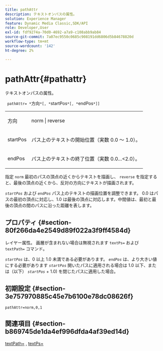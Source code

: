 ```yaml
---
title: pathAttr
description: テキストオンパスの属性。
solution: Experience Manager
feature: Dynamic Media Classic,SDK/API
role: Developer,User
exl-id: fdf9274a-70d0-4692-a7a9-c108abb9ab84
source-git-commit: 7a07ec9550c0685c908191dd6806d5b84678820d
workflow-type: tm+mt
source-wordcount: '142'
ht-degree: 2%

---
```


# pathAttr{#pathattr}

テキストオンパスの属性。

` pathAttr= *`方向`*[, *`startPos`*[, *`endPos`*]]`

<table id="simpletable_EC76095316AF4F07B1DDCC0D72B814CF"> 
 <tr class="strow"> 
  <td class="stentry"> <p> <span class="varname"> 方向 </span> </p> </td> 
  <td class="stentry"> <p> <span class="codeph"> norm </span> | <span class="codeph"> reverse </span> </p> </td> 
 </tr> 
 <tr class="strow"> 
  <td class="stentry"> <p> <span class="varname"> startPos </span> </p> </td> 
  <td class="stentry"> <p>パス上のテキストの開始位置（実数 0.0 ～ 1.0）。 </p> </td> 
 </tr> 
 <tr class="strow"> 
  <td class="stentry"> <p> <span class="varname"> endPos </span> </p> </td> 
  <td class="stentry"> <p>パス上のテキストの終了位置（実数 0.0...&lt;2.0）。 </p> </td> 
 </tr> 
</table>

指定 `norm` 最初のパスの頂点の近くからテキストを描画し、 `reverse` を指定すると、最後の頂点の近くから、反対の方向にテキストが描画されます。

*`startPos`* および *`endPos`* パス上のテキストの描画位置を調整できます。 0.0 はパスの最初の頂点に対応し、1.0 は最後の頂点に対応します。中間値は、最初と最後の頂点の間のパスに沿った距離を表します。

## プロパティ {#section-80f266da4e2549d89f022a3f9ff4584d}

レイヤー属性。 画層が含まれない場合は無視されます `textPs=` および `textPath=` コマンド。

*`startPos`* は、0 以上 1.0 未満である必要があります。 *`endPos`* は、より大きい値にする必要があります *`startPos`* 開いたパスに適用される場合は 1.0 以下、または（以下） *`startPos`* + 1.0) を閉じたパスに適用した場合。

## 初期設定 {#section-3e757970885c45e7b6100e78dc08626f}

`pathAttr=norm,0,1`

## 関連項目 {#section-b869745de1da4ef996dfda4af39ed14d}

[textPath=](../../../../../is-api/http-ref/image-serving-api-ref/c-http-protocol-reference/c-command-reference/r-textpath.md#reference-b09cc0902dff4725bdb54d5da4076ccd) , [textPs=](../../../../../is-api/http-ref/image-serving-api-ref/c-http-protocol-reference/c-command-reference/r-textps.md#reference-4209a2a6169f44278da2647cfb0cd767)

